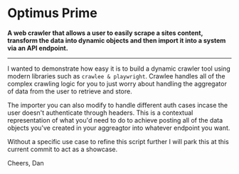 # Optimus Prime

**A web crawler that allows a user to easily scrape a sites content, transform the data into dynamic objects and then import it into a system via an API endpoint.**

---

I wanted to demonstrate how easy it is to build a dynamic crawler tool using modern libraries such as `crawlee & playwright`. Crawlee handles all of the complex crawling logic for you to just worry about handling the aggregator of data from the user to retrieve and store.

The importer you can also modify to handle different auth cases incase the user doesn't authenticate through headers. This is a contextual representation of what you'd need to do to achieve posting all of the data objects you've created in your aggreagtor into whatever endpoint you want.

Without a specific use case to refine this script further I will park this at this current commit to act as a showcase.

Cheers,
Dan
